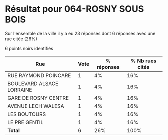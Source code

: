 # Résultat pour 064-ROSNY SOUS BOIS

Sur l'ensemble de la ville il y a eu 23 réponses dont 6 réponses avec une rue citée (26%)

6 points noirs identifiés

| Rue | Vote | % réponses | % Nb rues cités|
|-----|------|------------|----------------|
| RUE RAYMOND POINCARE | 1 | 4% | 16%|
| BOULEVARD ALSACE LORRAINE | 1 | 4% | 16%|
| GARE DE ROSNY CENTRE | 1 | 4% | 16%|
| AVENUE LECH WALESA | 1 | 4% | 16%|
| LES BOUTOURS | 1 | 4% | 16%|
| LE PRE GENTIL | 1 | 4% | 16%|
| **Total** | 6 | 26% | 100%|
